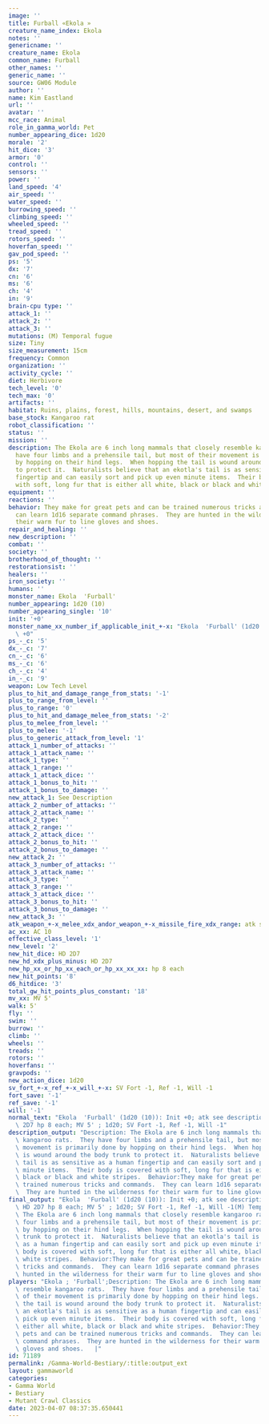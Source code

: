 ```yaml
---
image: ''
title: Furball «Ekola »
creature_name_index: Ekola
notes: ''
genericname: ''
creature_name: Ekola
common_name: Furball
other_names: ''
generic_name: ''
source: GW06 Module
author: ''
name: Kim Eastland
url: ''
avatar: ''
mcc_race: Animal
role_in_gamma_world: Pet
number_appearing_dice: 1d20
morale: '2'
hit_dice: '3'
armor: '0'
control: ''
sensors: ''
power: ''
land_speed: '4'
air_speed: ''
water_speed: ''
burrowing_speed: ''
climbing_speed: ''
wheeled_speed: ''
tread_speed: ''
rotors_speed: ''
hoverfan_speed: ''
gav_pod_speed: ''
ps: '5'
dx: '7'
cn: '6'
ms: '6'
ch: '4'
in: '9'
brain-cpu type: ''
attack_1: ''
attack_2: ''
attack_3: ''
mutations: (M) Temporal fugue
size: Tiny
size_measurement: 15cm
frequency: Common
organization: ''
activity_cycle: ''
diet: Herbivore
tech_level: '0'
tech_max: '0'
artifacts: ''
habitat: Ruins, plains, forest, hills, mountains, desert, and swamps
base_stock: Kangaroo rat
robot_classification: ''
status: ''
mission: ''
description: The Ekola are 6 inch long mammals that closely resemble kangaroo rats.  They
  have four limbs and a prehensile tail, but most of their movement is primarily done
  by hopping on their hind legs.  When hopping the tail is wound around the body trunk
  to protect it.  Naturalists believe that an ekotla's tail is as sensitive as a human
  fingertip and can easily sort and pick up even minute items.  Their body is covered
  with soft, long fur that is either all white, black or black and white stripes.
equipment: ''
reactions: ''
behavior: They make for great pets and can be trained numerous tricks and commands.  They
  can learn 1d16 separate command phrases.  They are hunted in the wilderness for
  their warm fur to line gloves and shoes.
repair_and_healing: ''
new_description: ''
combat: ''
society: ''
brotherhood_of_thought: ''
restorationsist: ''
healers: ''
iron_society: ''
humans: ''
monster_name: Ekola  'Furball'
number_appearing: 1d20 (10)
number_appearing_single: '10'
init: '+0'
monster_name_xx_number_if_applicable_init_+-x: "Ekola  'Furball' (1d20 (10)): Init\
  \ +0"
ps_-_c: '5'
dx_-_c: '7'
cn_-_c: '6'
ms_-_c: '6'
ch_-_c: '4'
in_-_c: '9'
weapon: Low Tech Level
plus_to_hit_and_damage_range_from_stats: '-1'
plus_to_range_from_level: ''
plus_to_range: '0'
plus_to_hit_and_damage_melee_from_stats: '-2'
plus_to_melee_from_level: ''
plus_to_melee: '-1'
plus_to_generic_attack_from_level: '1'
attack_1_number_of_attacks: ''
attack_1_attack_name: ''
attack_1_type: ''
attack_1_range: ''
attack_1_attack_dice: ''
attack_1_bonus_to_hit: ''
attack_1_bonus_to_damage: ''
new_attack_1: See Description
attack_2_number_of_attacks: ''
attack_2_attack_name: ''
attack_2_type: ''
attack_2_range: ''
attack_2_attack_dice: ''
attack_2_bonus_to_hit: ''
attack_2_bonus_to_damage: ''
new_attack_2: ''
attack_3_number_of_attacks: ''
attack_3_attack_name: ''
attack_3_type: ''
attack_3_range: ''
attack_3_attack_dice: ''
attack_3_bonus_to_hit: ''
attack_3_bonus_to_damage: ''
new_attack_3: ''
atk_weapon_+-x_melee_xdx_andor_weapon_+-x_missile_fire_xdx_range: atk see description
ac_xx: AC 10
effective_class_level: '1'
new_level: '2'
new_hit_dice: HD 2D7
new_hd_xdx_plus_minus: HD 2D7
new_hp_xx_or_hp_xx_each_or_hp_xx_xx_xx: hp 8 each
new_hit_points: '8'
d6_hitdice: '3'
total_gw_hit_points_plus_constant: '18'
mv_xx: MV 5'
walk: 5'
fly: ''
swim: ''
burrow: ''
climb: ''
wheels: ''
treads: ''
rotors: ''
hoverfans: ''
gravpods: ''
new_action_dice: 1d20
sv_fort_+-x_ref_+-x_will_+-x: SV Fort -1, Ref -1, Will -1
fort_save: '-1'
ref_save: '-1'
will: '-1'
normal_text: "Ekola  'Furball' (1d20 (10)): Init +0; atk see description; AC 10; HD\
  \ 2D7 hp 8 each; MV 5' ; 1d20; SV Fort -1, Ref -1, Will -1"
description_output: "Description: The Ekola are 6 inch long mammals that closely resemble\
  \ kangaroo rats.  They have four limbs and a prehensile tail, but most of their\
  \ movement is primarily done by hopping on their hind legs.  When hopping the tail\
  \ is wound around the body trunk to protect it.  Naturalists believe that an ekotla's\
  \ tail is as sensitive as a human fingertip and can easily sort and pick up even\
  \ minute items.  Their body is covered with soft, long fur that is either all white,\
  \ black or black and white stripes.  Behavior:They make for great pets and can be\
  \ trained numerous tricks and commands.  They can learn 1d16 separate command phrases.\
  \  They are hunted in the wilderness for their warm fur to line gloves and shoes."
final_output: "Ekola  'Furball' (1d20 (10)): Init +0; atk see description; AC 10;\
  \ HD 2D7 hp 8 each; MV 5' ; 1d20; SV Fort -1, Ref -1, Will -1(M) Temporal fugueDescription:\
  \ The Ekola are 6 inch long mammals that closely resemble kangaroo rats.  They have\
  \ four limbs and a prehensile tail, but most of their movement is primarily done\
  \ by hopping on their hind legs.  When hopping the tail is wound around the body\
  \ trunk to protect it.  Naturalists believe that an ekotla's tail is as sensitive\
  \ as a human fingertip and can easily sort and pick up even minute items.  Their\
  \ body is covered with soft, long fur that is either all white, black or black and\
  \ white stripes.  Behavior:They make for great pets and can be trained numerous\
  \ tricks and commands.  They can learn 1d16 separate command phrases.  They are\
  \ hunted in the wilderness for their warm fur to line gloves and shoes."
players: "Ekola ; 'Furball';Description: The Ekola are 6 inch long mammals that closely\
  \ resemble kangaroo rats.  They have four limbs and a prehensile tail, but most\
  \ of their movement is primarily done by hopping on their hind legs.  When hopping\
  \ the tail is wound around the body trunk to protect it.  Naturalists believe that\
  \ an ekotla's tail is as sensitive as a human fingertip and can easily sort and\
  \ pick up even minute items.  Their body is covered with soft, long fur that is\
  \ either all white, black or black and white stripes.  Behavior:They make for great\
  \ pets and can be trained numerous tricks and commands.  They can learn 1d16 separate\
  \ command phrases.  They are hunted in the wilderness for their warm fur to line\
  \ gloves and shoes.   |"
id: 71189
permalink: /Gamma-World-Bestiary/:title:output_ext
layout: gammaworld
categories:
- Gamma World
- Bestiary
- Mutant Crawl Classics
date: 2023-04-07 08:37:35.650441
---
```

